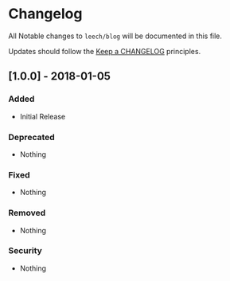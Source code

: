 # Changelog #

All Notable changes to `leech/blog` will be documented in this file.

Updates should follow the [Keep a CHANGELOG](http://keepachangelog.com/) principles.

## [1.0.0] - 2018-01-05 ##

### Added ###
- Initial Release

### Deprecated ###
- Nothing

### Fixed ###
- Nothing

### Removed ###
- Nothing

### Security ###
- Nothing
